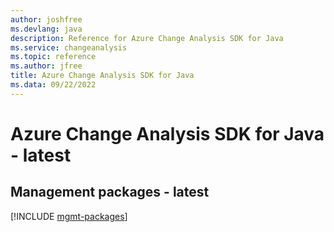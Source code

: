 ```yaml
---
author: joshfree
ms.devlang: java
description: Reference for Azure Change Analysis SDK for Java
ms.service: changeanalysis
ms.topic: reference
ms.author: jfree
title: Azure Change Analysis SDK for Java
ms.data: 09/22/2022
---
```

# Azure Change Analysis SDK for Java - latest

## Management packages - latest
[!INCLUDE [mgmt-packages](change-analysis-mgmt-index.md)]
